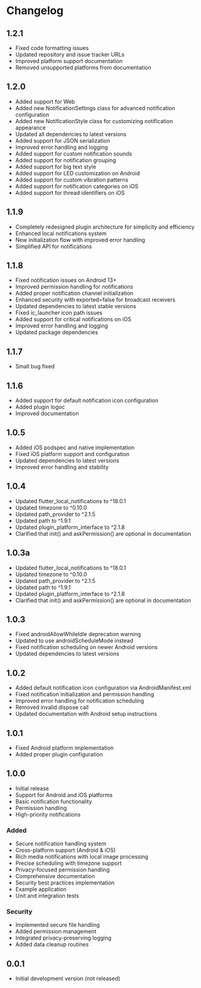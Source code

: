 # Changelog

## 1.2.1

* Fixed code formatting issues
* Updated repository and issue tracker URLs
* Improved platform support documentation
* Removed unsupported platforms from documentation

## 1.2.0

* Added support for Web
* Added new NotificationSettings class for advanced notification configuration
* Added new NotificationStyle class for customizing notification appearance
* Updated all dependencies to latest versions
* Added support for JSON serialization
* Improved error handling and logging
* Added support for custom notification sounds
* Added support for notification grouping
* Added support for big text style
* Added support for LED customization on Android
* Added support for custom vibration patterns
* Added support for notification categories on iOS
* Added support for thread identifiers on iOS

## 1.1.9

* Completely redesigned plugin architecture for simplicity and efficiency
* Enhanced local notifications system
* New initialization flow with improved error handling
* Simplified API for notifications

## 1.1.8
* Fixed notification issues on Android 13+
* Improved permission handling for notifications
* Added proper notification channel initialization
* Enhanced security with exported=false for broadcast receivers
* Updated dependencies to latest stable versions
* Fixed ic_launcher icon path issues
* Added support for critical notifications on iOS
* Improved error handling and logging
* Updated package dependencies

## 1.1.7

* Small bug fixed

## 1.1.6

* Added support for default notification icon configuration
* Added plugin logoc
* Improved documentation

## 1.0.5

* Added iOS podspec and native implementation
* Fixed iOS platform support and configuration
* Updated dependencies to latest versions
* Improved error handling and stability

## 1.0.4

* Updated flutter_local_notifications to ^18.0.1
* Updated timezone to ^0.10.0
* Updated path_provider to ^2.1.5
* Updated path to ^1.9.1
* Updated plugin_platform_interface to ^2.1.8
* Clarified that init() and askPermission() are optional in documentation

## 1.0.3a

* Updated flutter_local_notifications to ^18.0.1
* Updated timezone to ^0.10.0
* Updated path_provider to ^2.1.5
* Updated path to ^1.9.1
* Updated plugin_platform_interface to ^2.1.8
* Clarified that init() and askPermission() are optional in documentation

## 1.0.3

* Fixed androidAllowWhileIdle deprecation warning
* Updated to use androidScheduleMode instead
* Fixed notification scheduling on newer Android versions
* Updated dependencies to latest versions

## 1.0.2

* Added default notification icon configuration via AndroidManifest.xml
* Fixed notification initialization and permission handling
* Improved error handling for notification scheduling
* Removed invalid dispose call
* Updated documentation with Android setup instructions

## 1.0.1

* Fixed Android platform implementation
* Added proper plugin configuration

## 1.0.0

* Initial release
* Support for Android and iOS platforms
* Basic notification functionality
* Permission handling
* High-priority notifications

### Added
- Secure notification handling system
- Cross-platform support (Android & iOS)
- Rich media notifications with local image processing
- Precise scheduling with timezone support
- Privacy-focused permission handling
- Comprehensive documentation
- Security best practices implementation
- Example application
- Unit and integration tests

### Security
- Implemented secure file handling
- Added permission management
- Integrated privacy-preserving logging
- Added data cleanup routines

## 0.0.1

- Initial development version (not released)

